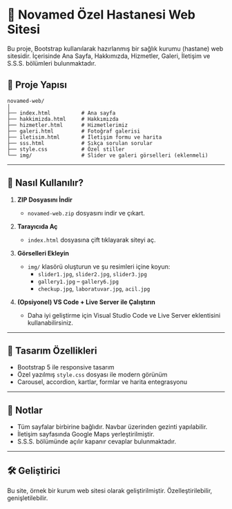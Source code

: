 
# 🏥 Novamed Özel Hastanesi Web Sitesi

Bu proje, Bootstrap kullanılarak hazırlanmış bir sağlık kurumu (hastane) web sitesidir. İçerisinde Ana Sayfa, Hakkımızda, Hizmetler, Galeri, İletişim ve S.S.S. bölümleri bulunmaktadır.

## 📁 Proje Yapısı

```
novamed-web/
│
├── index.html          # Ana sayfa
├── hakkimizda.html     # Hakkımızda
├── hizmetler.html      # Hizmetlerimiz
├── galeri.html         # Fotoğraf galerisi
├── iletisim.html       # İletişim formu ve harita
├── sss.html            # Sıkça sorulan sorular
├── style.css           # Özel stiller
└── img/                # Slider ve galeri görselleri (eklenmeli)
```

---

## 🚀 Nasıl Kullanılır?

1. **ZIP Dosyasını İndir**
   - `novamed-web.zip` dosyasını indir ve çıkart.

2. **Tarayıcıda Aç**
   - `index.html` dosyasına çift tıklayarak siteyi aç.

3. **Görselleri Ekleyin**
   - `img/` klasörü oluşturun ve şu resimleri içine koyun:
     - `slider1.jpg`, `slider2.jpg`, `slider3.jpg`
     - `gallery1.jpg` – `gallery6.jpg`
     - `checkup.jpg`, `laboratuvar.jpg`, `acil.jpg`

4. **(Opsiyonel) VS Code + Live Server ile Çalıştırın**
   - Daha iyi geliştirme için Visual Studio Code ve Live Server eklentisini kullanabilirsiniz.

---

## 🎨 Tasarım Özellikleri

- Bootstrap 5 ile responsive tasarım
- Özel yazılmış `style.css` dosyası ile modern görünüm
- Carousel, accordion, kartlar, formlar ve harita entegrasyonu

---

## 📌 Notlar

- Tüm sayfalar birbirine bağlıdır. Navbar üzerinden gezinti yapılabilir.
- İletişim sayfasında Google Maps yerleştirilmiştir.
- S.S.S. bölümünde açılır kapanır cevaplar bulunmaktadır.

---

## 🛠️ Geliştirici

Bu site, örnek bir kurum web sitesi olarak geliştirilmiştir. Özelleştirilebilir, genişletilebilir.
